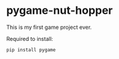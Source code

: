 # pygame-nut-hopper
This is my first game project ever. 

Required to install:
```
pip install pygame
```
